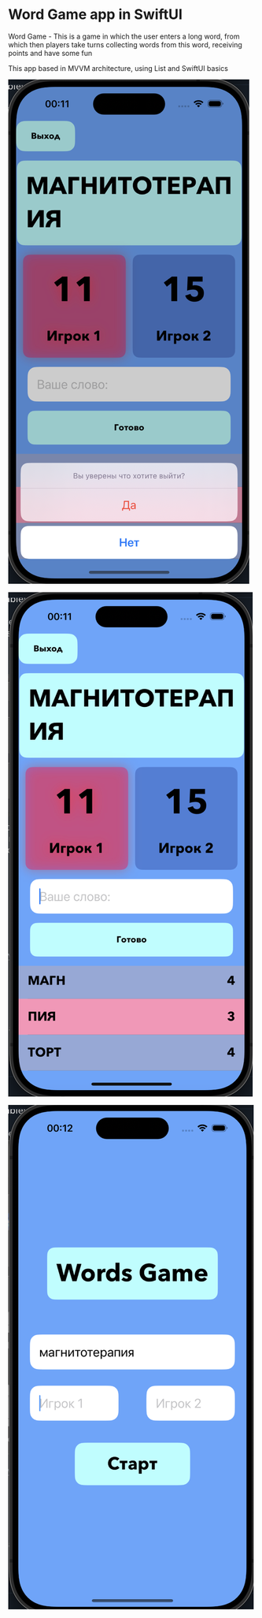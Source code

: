# Word Game app in SwiftUI

Word Game - This is a game in which the user enters a long word, from which then players take turns collecting words from this word, receiving points and have some fun

This app based in MVVM architecture, using List and SwiftUI basics

![Confirmation when going from Main Screen to Start Screen](https://github.com/musaichshanov/WordsGame/blob/9b9865e631e7890e4f83282a202b5b9002cb5180/Alert.png)

![Image Alt](https://github.com/musaichshanov/WordsGame/blob/9b9865e631e7890e4f83282a202b5b9002cb5180/MainScreen.png)

![Image Alt](https://github.com/musaichshanov/WordsGame/blob/9b9865e631e7890e4f83282a202b5b9002cb5180/StartScreen.png)
